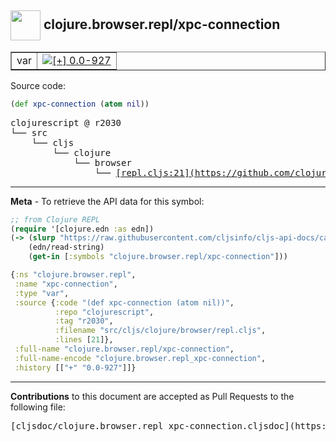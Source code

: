 ## <img width="48px" valign="middle" src="http://i.imgur.com/Hi20huC.png"> clojure.browser.repl/xpc-connection

 <table border="1">
<tr>

<td>var</td>
<td><a href="https://github.com/cljsinfo/cljs-api-docs/tree/0.0-927"><img valign="middle" alt="[+] 0.0-927" src="https://img.shields.io/badge/+-0.0--927-lightgrey.svg"></a> </td>
</tr>
</table>






Source code:

```clj
(def xpc-connection (atom nil))
```

 <pre>
clojurescript @ r2030
└── src
    └── cljs
        └── clojure
            └── browser
                └── <ins>[repl.cljs:21](https://github.com/clojure/clojurescript/blob/r2030/src/cljs/clojure/browser/repl.cljs#L21)</ins>
</pre>


---

__Meta__ - To retrieve the API data for this symbol:

```clj
;; from Clojure REPL
(require '[clojure.edn :as edn])
(-> (slurp "https://raw.githubusercontent.com/cljsinfo/cljs-api-docs/catalog/cljs-api.edn")
    (edn/read-string)
    (get-in [:symbols "clojure.browser.repl/xpc-connection"]))
```

```clj
{:ns "clojure.browser.repl",
 :name "xpc-connection",
 :type "var",
 :source {:code "(def xpc-connection (atom nil))",
          :repo "clojurescript",
          :tag "r2030",
          :filename "src/cljs/clojure/browser/repl.cljs",
          :lines [21]},
 :full-name "clojure.browser.repl/xpc-connection",
 :full-name-encode "clojure.browser.repl_xpc-connection",
 :history [["+" "0.0-927"]]}

```

---

__Contributions__ to this document are accepted as Pull Requests to the following file:

 <pre>
[cljsdoc/clojure.browser.repl_xpc-connection.cljsdoc](https://github.com/cljsinfo/cljs-api-docs/blob/master/cljsdoc/clojure.browser.repl_xpc-connection.cljsdoc)
</pre>

